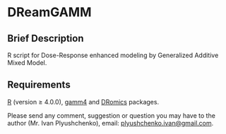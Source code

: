 # DReamGAMM
## Brief Description
R script for Dose-Response enhanced modeling by Generalized Additive Mixed Model.

## Requirements
[R](https://cloud.r-project.org/) (version ≥ 4.0.0), [gamm4](https://cran.r-project.org/web/packages/gamm4/index.html) and [DRomics](https://cran.r-project.org/web/packages/DRomics/index.html) packages.


Please send any comment, suggestion or question you may have to the author (Mr. Ivan Plyushchenko), email: plyushchenko.ivan@gmail.com.
